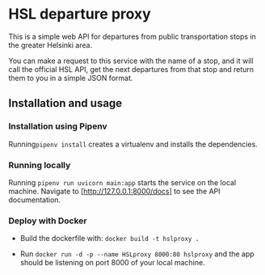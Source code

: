 
# HSL departure proxy

This is a simple web API for departures from public 
transportation stops in the greater Helsinki area.

You can make a request to this service with the name of a stop,
and it will call the official HSL API, get the next departures
from that stop and return them to you in a simple JSON format.

## Installation and usage

### Installation using Pipenv

Running`pipenv install` creates a virtualenv and installs
the dependencies.

### Running locally

Running `pipenv run uvicorn main:app` starts the service on the
local machine. Navigate to [http://127.0.0.1:8000/docs]
to see the API documentation.

### Deploy with Docker

- Build the dockerfile with: `docker build -t hslproxy .`

- Run `docker run -d -p --name HSLproxy 8000:80 hslproxy`
  and the app should be listening on port 8000 of your local machine.

